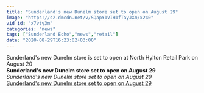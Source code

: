 ```yaml
---
title: "Sunderland's new Dunelm store set to open on August 29"
image: "https://s2.dmcdn.net/v/SQapY1VIH1fTayJXm/x240"
vid_id: "x7vty3m"
categories: "news"
tags: ["Sunderland Echo","news","retail"]
date: "2020-08-29T16:23:02+03:00"
---
```

Sunderland's new Dunelm store is set to open at North Hylton Retail Park on August 20<br><b>Sunderland's new Dunelm store set to open on August 29</b><br> <i>Sunderland's new Dunelm store set to open on August 29</i><br> <u>Sunderland's new Dunelm store set to open on August 29</u>
